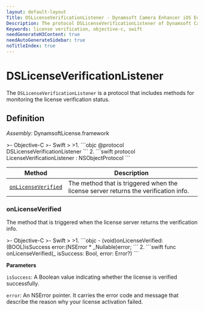 ```yaml
---
layout: default-layout
Title: DSLicenseVerificationListener - Dynamsoft Camera Enhancer iOS Edition API Reference
Description: The protocol DSLicenseVerificationListener of Dynamsoft Camera Enhancer includes methods for monitoring the license verification status.
Keywords: license verification, objective-c, swift
needGenerateH3Content: true
needAutoGenerateSidebar: true
noTitleIndex: true
---
```


# DSLicenseVerificationListener

The `DSLicenseVerificationListener` is a protocol that includes methods for monitoring the license verification status.

## Definition

*Assembly:* DynamsoftLicense.framework

<div class="sample-code-prefix"></div>
>- Objective-C
>- Swift
>
>1. 
```objc
@protocol DSLicenseVerificationListener <NSObject>
```
2. 
```swift
protocol LicenseVerificationListener : NSObjectProtocol
```

| Method | Description |
| ------ | ----------- |
| [`onLicenseVerified`](#onlicenseverified) | The method that is triggered when the license server returns the verification info. |

### onLicenseVerified

The method that is triggered when the license server returns the verification info.

<div class="sample-code-prefix"></div>
>- Objective-C
>- Swift
>
>1. 
```objc
- (void)onLicenseVerified:(BOOL)isSuccess error:(NSError * _Nullable)error;
```
2. 
```swift
func onLicenseVerified(_ isSuccess: Bool, error: Error?)
```

**Parameters**

`isSuccess`: A Boolean value indicating whether the license is verified successfully.

`error`: An NSError pointer. It carries the error code and message that describe the reason why your license activation failed.

